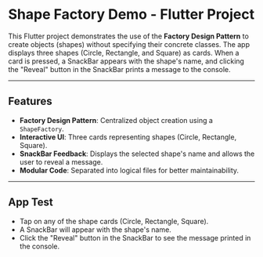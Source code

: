 # Shape Factory Demo - Flutter Project

This Flutter project demonstrates the use of the **Factory Design Pattern** to create objects (shapes) without specifying their concrete classes. The app displays three shapes (Circle, Rectangle, and Square) as cards. When a card is pressed, a SnackBar appears with the shape's name, and clicking the "Reveal" button in the SnackBar prints a message to the console.

---

## Features
- **Factory Design Pattern**: Centralized object creation using a `ShapeFactory`.
- **Interactive UI**: Three cards representing shapes (Circle, Rectangle, Square).
- **SnackBar Feedback**: Displays the selected shape's name and allows the user to reveal a message.
- **Modular Code**: Separated into logical files for better maintainability.

---

## App Test
  - Tap on any of the shape cards (Circle, Rectangle, Square).
  - A SnackBar will appear with the shape's name.
  - Click the "Reveal" button in the SnackBar to see the message printed in the console.
